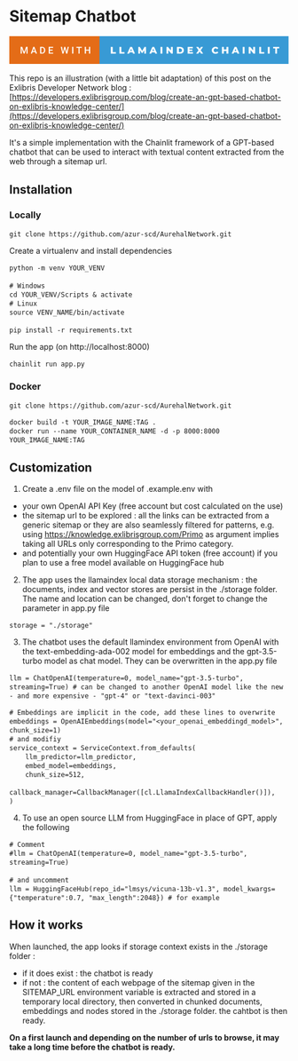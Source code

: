 # Sitemap Chatbot

![forthebadge](forthebadge.svg)

This repo is an illustration (with a little bit adaptation) of this post on the Exlibris Developer Network blog : [https://developers.exlibrisgroup.com/blog/create-an-gpt-based-chatbot-on-exlibris-knowledge-center/](https://developers.exlibrisgroup.com/blog/create-an-gpt-based-chatbot-on-exlibris-knowledge-center/)

It's a simple implementation with the Chainlit framework of a GPT-based chatbot that can be used to interact with textual content extracted from the web through a sitemap url.

## Installation

### Locally

```
git clone https://github.com/azur-scd/AurehalNetwork.git
```

Create a virtualenv and install dependencies

```
python -m venv YOUR_VENV

# Windows
cd YOUR_VENV/Scripts & activate
# Linux
source VENV_NAME/bin/activate

pip install -r requirements.txt
```
Run the app (on http://localhost:8000)

```
chainlit run app.py
```

### Docker

```
git clone https://github.com/azur-scd/AurehalNetwork.git
```

```
docker build -t YOUR_IMAGE_NAME:TAG .
docker run --name YOUR_CONTAINER_NAME -d -p 8000:8000 YOUR_IMAGE_NAME:TAG
```

## Customization

1. Create a .env file on the model of .example.env with 

  - your own OpenAI API Key (free account but cost calculated on the use)
  - the sitemap url to be explored : all the links can be extracted from a generic sitemap or they are also seamlessly filtered for patterns, e.g. using https://knowledge.exlibrisgroup.com/Primo as argument implies taking all URLs only corresponding to the Primo category.
  - and potentially your own HuggingFace API token (free account) if you plan to use a free model available on HuggingFace hub

2. The app uses the llamaindex local data storage mechanism : the documents, index and vector stores are persist in the ./storage folder. The name and location can be changed, don't forget to change the parameter in app.py file
```
storage = "./storage"
```

3. The chatbot uses the default llamindex environment from OpenAI with the text-embedding-ada-002 model for embeddings and the gpt-3.5-turbo model as chat model. They can be overwritten in the app.py file

```
llm = ChatOpenAI(temperature=0, model_name="gpt-3.5-turbo", streaming=True) # can be changed to another OpenAI model like the new  - and more expensive - "gpt-4" or "text-davinci-003"
```

```
# Embeddings are implicit in the code, add these lines to overwrite
embeddings = OpenAIEmbeddings(model="<your_openai_embeddingd_model>", chunk_size=1)
# and modifiy
service_context = ServiceContext.from_defaults(
    llm_predictor=llm_predictor,
    embed_model=embeddings,
    chunk_size=512,
    callback_manager=CallbackManager([cl.LlamaIndexCallbackHandler()]),
)

```
4. To use an open source LLM from HuggingFace in place of GPT, apply the following

```
# Comment
#llm = ChatOpenAI(temperature=0, model_name="gpt-3.5-turbo", streaming=True)

# and uncomment
llm = HuggingFaceHub(repo_id="lmsys/vicuna-13b-v1.3", model_kwargs={"temperature":0.7, "max_length":2048}) # for example
```

## How it works

When launched, the app looks if storage context exists in the ./storage folder :
- if it does exist : the chatbot is ready
- if not : the content of each webpage of the sitemap given in the SITEMAP_URL environment variable is extracted and stored in a temporary local directory, then converted in chunked documents, embeddings and nodes stored in the ./storage folder. the cahtbot is then ready.

**On a first launch and depending on the number of urls to browse, it may take a long time before the chatbot is ready.**




